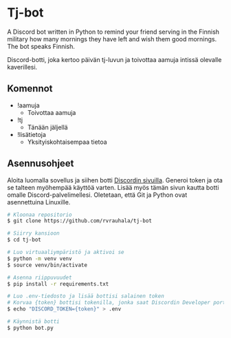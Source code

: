 # Tj-bot

A Discord bot written in Python to remind your friend serving in the Finnish military how many mornings they have left and wish them good mornings. The bot speaks Finnish.

Discord-botti, joka kertoo päivän tj-luvun ja toivottaa aamuja intissä olevalle kaverillesi.

## Komennot
- !aamuja
    - Toivottaa aamuja
- !tj
    - Tänään jäljellä
- !lisätietoja
    - Yksityiskohtaisempaa tietoa

## Asennusohjeet

Aloita luomalla sovellus ja siihen botti [Discordin sivuilla](https://discord.com/developers/applications). Generoi token ja ota se talteen myöhempää käyttöä varten. Lisää myös tämän sivun kautta botti omalle Discord-palvelimellesi. Oletetaan, että Git ja Python ovat asennettuina Linuxille.

```bash
# Kloonaa repositorio
$ git clone https://github.com/rvrauhala/tj-bot

# Siirry kansioon
$ cd tj-bot

# Luo virtuaaliympäristö ja aktivoi se
$ python -m venv venv
$ source venv/bin/activate

# Asenna riippuvuudet
$ pip install -r requirements.txt

# Luo .env-tiedosto ja lisää bottisi salainen token
# Korvaa {token} bottisi tokenilla, jonka saat Discordin Developer portal -sivulta
$ echo "DISCORD_TOKEN={token}" > .env

# Käynnistä botti
$ python bot.py
```